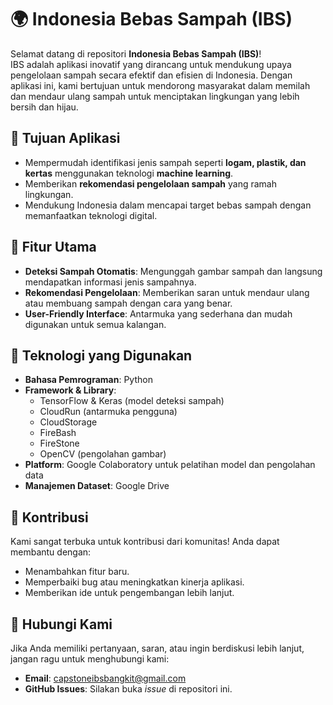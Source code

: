 # 🌍 Indonesia Bebas Sampah (IBS)

Selamat datang di repositori **Indonesia Bebas Sampah (IBS)**!  
IBS adalah aplikasi inovatif yang dirancang untuk mendukung upaya pengelolaan sampah secara efektif dan efisien di Indonesia. Dengan aplikasi ini, kami bertujuan untuk mendorong masyarakat dalam memilah dan mendaur ulang sampah untuk menciptakan lingkungan yang lebih bersih dan hijau.

## 🌟 **Tujuan Aplikasi**
- Mempermudah identifikasi jenis sampah seperti **logam, plastik, dan kertas** menggunakan teknologi **machine learning**.
- Memberikan **rekomendasi pengelolaan sampah** yang ramah lingkungan.
- Mendukung Indonesia dalam mencapai target bebas sampah dengan memanfaatkan teknologi digital.

## 🚀 **Fitur Utama**
- **Deteksi Sampah Otomatis**: Mengunggah gambar sampah dan langsung mendapatkan informasi jenis sampahnya.
- **Rekomendasi Pengelolaan**: Memberikan saran untuk mendaur ulang atau membuang sampah dengan cara yang benar.
- **User-Friendly Interface**: Antarmuka yang sederhana dan mudah digunakan untuk semua kalangan.

## 🔧 **Teknologi yang Digunakan**
- **Bahasa Pemrograman**: Python
- **Framework & Library**:
  - TensorFlow & Keras (model deteksi sampah)
  - CloudRun (antarmuka pengguna)
  - CloudStorage
  - FireBash
  - FireStone
  - OpenCV (pengolahan gambar)
- **Platform**: Google Colaboratory untuk pelatihan model dan pengolahan data
- **Manajemen Dataset**: Google Drive

## 🌟 **Kontribusi**
Kami sangat terbuka untuk kontribusi dari komunitas! Anda dapat membantu dengan:
- Menambahkan fitur baru.
- Memperbaiki bug atau meningkatkan kinerja aplikasi.
- Memberikan ide untuk pengembangan lebih lanjut.

## 📢 **Hubungi Kami**
Jika Anda memiliki pertanyaan, saran, atau ingin berdiskusi lebih lanjut, jangan ragu untuk menghubungi kami:
- **Email**: capstoneibsbangkit@gmail.com
- **GitHub Issues**: Silakan buka _issue_ di repositori ini.
